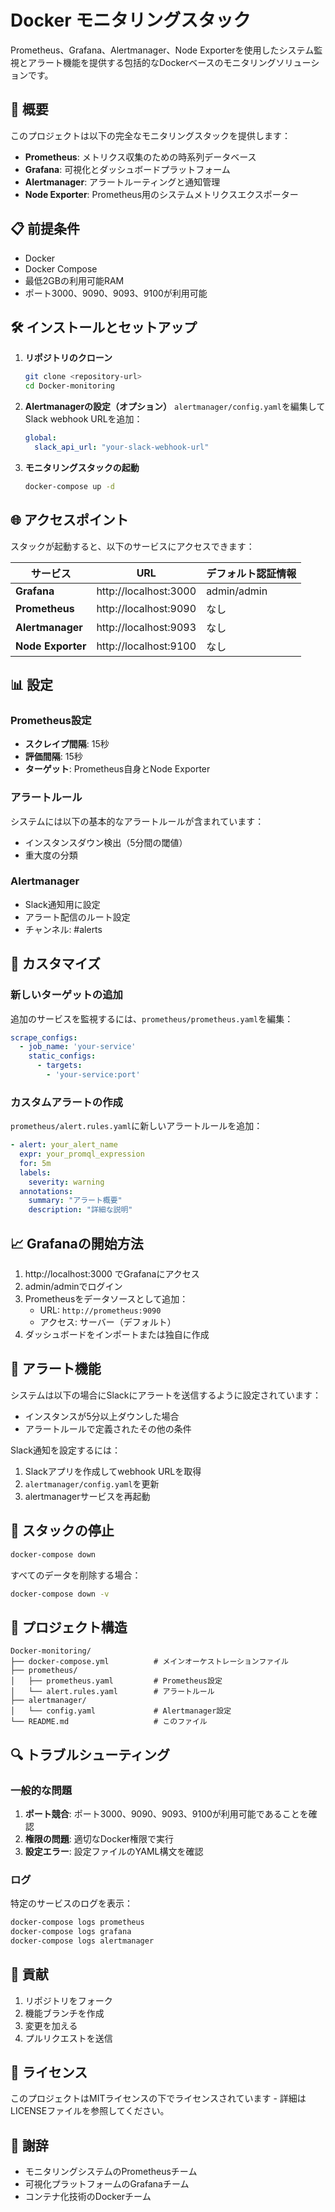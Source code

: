 # Docker モニタリングスタック

Prometheus、Grafana、Alertmanager、Node Exporterを使用したシステム監視とアラート機能を提供する包括的なDockerベースのモニタリングソリューションです。

## 🚀 概要

このプロジェクトは以下の完全なモニタリングスタックを提供します：
- **Prometheus**: メトリクス収集のための時系列データベース
- **Grafana**: 可視化とダッシュボードプラットフォーム
- **Alertmanager**: アラートルーティングと通知管理
- **Node Exporter**: Prometheus用のシステムメトリクスエクスポーター

## 📋 前提条件

- Docker
- Docker Compose
- 最低2GBの利用可能RAM
- ポート3000、9090、9093、9100が利用可能

## 🛠️ インストールとセットアップ

1. **リポジトリのクローン**
   ```bash
   git clone <repository-url>
   cd Docker-monitoring
   ```

2. **Alertmanagerの設定（オプション）**
   `alertmanager/config.yaml`を編集してSlack webhook URLを追加：
   ```yaml
   global:
     slack_api_url: "your-slack-webhook-url"
   ```

3. **モニタリングスタックの起動**
   ```bash
   docker-compose up -d
   ```

## 🌐 アクセスポイント

スタックが起動すると、以下のサービスにアクセスできます：

| サービス | URL | デフォルト認証情報 |
|---------|-----|-------------------|
| **Grafana** | http://localhost:3000 | admin/admin |
| **Prometheus** | http://localhost:9090 | なし |
| **Alertmanager** | http://localhost:9093 | なし |
| **Node Exporter** | http://localhost:9100 | なし |

## 📊 設定

### Prometheus設定
- **スクレイプ間隔**: 15秒
- **評価間隔**: 15秒
- **ターゲット**: Prometheus自身とNode Exporter

### アラートルール
システムには以下の基本的なアラートルールが含まれています：
- インスタンスダウン検出（5分間の閾値）
- 重大度の分類

### Alertmanager
- Slack通知用に設定
- アラート配信のルート設定
- チャンネル: #alerts

## 🔧 カスタマイズ

### 新しいターゲットの追加
追加のサービスを監視するには、`prometheus/prometheus.yaml`を編集：
```yaml
scrape_configs:
  - job_name: 'your-service'
    static_configs:
      - targets:
        - 'your-service:port'
```

### カスタムアラートの作成
`prometheus/alert.rules.yaml`に新しいアラートルールを追加：
```yaml
- alert: your_alert_name
  expr: your_promql_expression
  for: 5m
  labels:
    severity: warning
  annotations:
    summary: "アラート概要"
    description: "詳細な説明"
```

## 📈 Grafanaの開始方法

1. http://localhost:3000 でGrafanaにアクセス
2. admin/adminでログイン
3. Prometheusをデータソースとして追加：
   - URL: `http://prometheus:9090`
   - アクセス: サーバー（デフォルト）
4. ダッシュボードをインポートまたは独自に作成

## 🚨 アラート機能

システムは以下の場合にSlackにアラートを送信するように設定されています：
- インスタンスが5分以上ダウンした場合
- アラートルールで定義されたその他の条件

Slack通知を設定するには：
1. Slackアプリを作成してwebhook URLを取得
2. `alertmanager/config.yaml`を更新
3. alertmanagerサービスを再起動

## 🛑 スタックの停止

```bash
docker-compose down
```

すべてのデータを削除する場合：
```bash
docker-compose down -v
```

## 📁 プロジェクト構造

```
Docker-monitoring/
├── docker-compose.yml          # メインオーケストレーションファイル
├── prometheus/
│   ├── prometheus.yaml         # Prometheus設定
│   └── alert.rules.yaml        # アラートルール
├── alertmanager/
│   └── config.yaml             # Alertmanager設定
└── README.md                   # このファイル
```

## 🔍 トラブルシューティング

### 一般的な問題

1. **ポート競合**: ポート3000、9090、9093、9100が利用可能であることを確認
2. **権限の問題**: 適切なDocker権限で実行
3. **設定エラー**: 設定ファイルのYAML構文を確認

### ログ
特定のサービスのログを表示：
```bash
docker-compose logs prometheus
docker-compose logs grafana
docker-compose logs alertmanager
```

## 🤝 貢献

1. リポジトリをフォーク
2. 機能ブランチを作成
3. 変更を加える
4. プルリクエストを送信

## 📄 ライセンス

このプロジェクトはMITライセンスの下でライセンスされています - 詳細はLICENSEファイルを参照してください。

## 🙏 謝辞

- モニタリングシステムのPrometheusチーム
- 可視化プラットフォームのGrafanaチーム
- コンテナ化技術のDockerチーム
